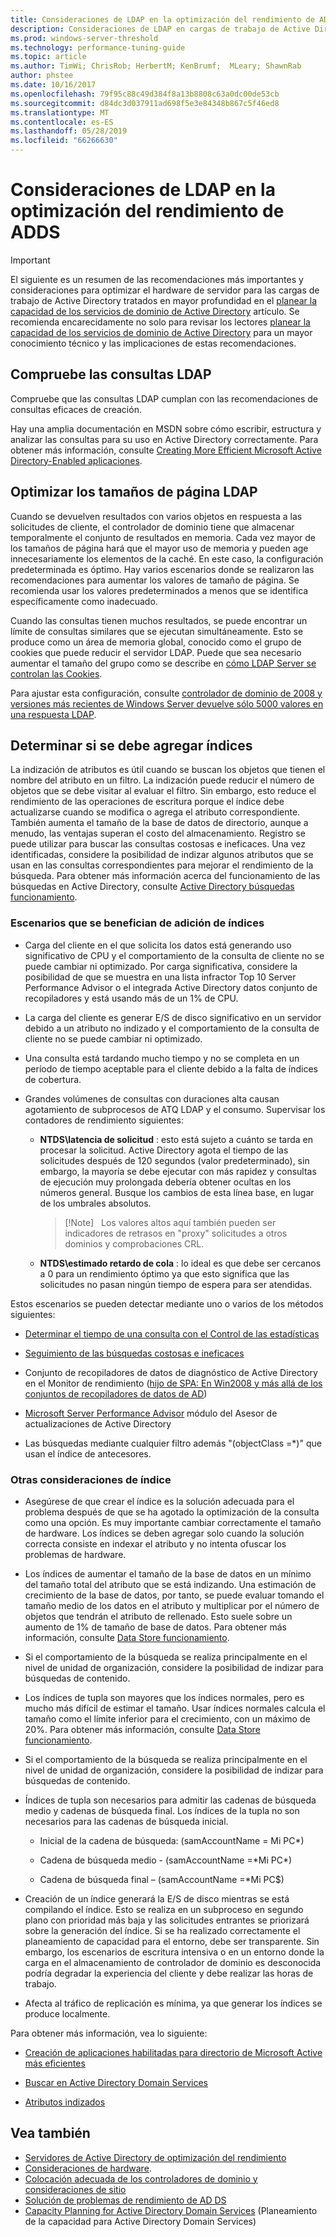 ```yaml
---
title: Consideraciones de LDAP en la optimización del rendimiento de ADDS
description: Consideraciones de LDAP en cargas de trabajo de Active Directory
ms.prod: windows-server-threshold
ms.technology: performance-tuning-guide
ms.topic: article
ms.author: TimWi; ChrisRob; HerbertM; KenBrumf;  MLeary; ShawnRab
author: phstee
ms.date: 10/16/2017
ms.openlocfilehash: 79f95c88c49d384f8a13b8808c63a0dc00de53cb
ms.sourcegitcommit: d84dc3d037911ad698f5e3e84348b867c5f46ed8
ms.translationtype: MT
ms.contentlocale: es-ES
ms.lasthandoff: 05/28/2019
ms.locfileid: "66266630"
---
```

# <a name="ldap-considerations-in-adds-performance-tuning"></a>Consideraciones de LDAP en la optimización del rendimiento de ADDS

>[!Important]
> El siguiente es un resumen de las recomendaciones más importantes y consideraciones para optimizar el hardware de servidor para las cargas de trabajo de Active Directory tratados en mayor profundidad en el [planear la capacidad de los servicios de dominio de Active Directory](https://go.microsoft.com/fwlink/?LinkId=324566) artículo. Se recomienda encarecidamente no solo para revisar los lectores [planear la capacidad de los servicios de dominio de Active Directory](https://go.microsoft.com/fwlink/?LinkId=324566) para un mayor conocimiento técnico y las implicaciones de estas recomendaciones.

## <a name="verify-ldap-queries"></a>Compruebe las consultas LDAP

Compruebe que las consultas LDAP cumplan con las recomendaciones de consultas eficaces de creación.

Hay una amplia documentación en MSDN sobre cómo escribir, estructura y analizar las consultas para su uso en Active Directory correctamente. Para obtener más información, consulte [Creating More Efficient Microsoft Active Directory-Enabled aplicaciones](https://msdn.microsoft.com/library/ms808539.aspx).

## <a name="optimize-ldap-page-sizes"></a>Optimizar los tamaños de página LDAP

Cuando se devuelven resultados con varios objetos en respuesta a las solicitudes de cliente, el controlador de dominio tiene que almacenar temporalmente el conjunto de resultados en memoria. Cada vez mayor de los tamaños de página hará que el mayor uso de memoria y pueden age innecesariamente los elementos de la caché. En este caso, la configuración predeterminada es óptimo. Hay varios escenarios donde se realizaron las recomendaciones para aumentar los valores de tamaño de página. Se recomienda usar los valores predeterminados a menos que se identifica específicamente como inadecuado.

Cuando las consultas tienen muchos resultados, se puede encontrar un límite de consultas similares que se ejecutan simultáneamente.  Esto se produce como un área de memoria global, conocido como el grupo de cookies que puede reducir el servidor LDAP.  Puede que sea necesario aumentar el tamaño del grupo como se describe en [cómo LDAP Server se controlan las Cookies](https://technet.microsoft.com/windows-server-docs/identity/ad-ds/manage/how-ldap-server-cookies-are-handled).

Para ajustar esta configuración, consulte [controlador de dominio de 2008 y versiones más recientes de Windows Server devuelve sólo 5000 valores en una respuesta LDAP](https://support.microsoft.com/kb/2009267).

## <a name="determine-whether-to-add-indices"></a>Determinar si se debe agregar índices

La indización de atributos es útil cuando se buscan los objetos que tienen el nombre del atributo en un filtro. La indización puede reducir el número de objetos que se debe visitar al evaluar el filtro. Sin embargo, esto reduce el rendimiento de las operaciones de escritura porque el índice debe actualizarse cuando se modifica o agrega el atributo correspondiente. También aumenta el tamaño de la base de datos de directorio, aunque a menudo, las ventajas superan el costo del almacenamiento. Registro se puede utilizar para buscar las consultas costosas e ineficaces. Una vez identificadas, considere la posibilidad de indizar algunos atributos que se usan en las consultas correspondientes para mejorar el rendimiento de la búsqueda. Para obtener más información acerca del funcionamiento de las búsquedas en Active Directory, consulte [Active Directory búsquedas funcionamiento](https://technet.microsoft.com/library/cc755809.aspx).

### <a name="scenarios-that-benefit-in-adding-indices"></a>Escenarios que se benefician de adición de índices

-   Carga del cliente en el que solicita los datos está generando uso significativo de CPU y el comportamiento de la consulta de cliente no se puede cambiar ni optimizado. Por carga significativa, considere la posibilidad de que se muestra en una lista infractor Top 10 Server Performance Advisor o el integrada Active Directory datos conjunto de recopiladores y está usando más de un 1% de CPU.

-   La carga del cliente es generar E/S de disco significativo en un servidor debido a un atributo no indizado y el comportamiento de la consulta de cliente no se puede cambiar ni optimizado.

-   Una consulta está tardando mucho tiempo y no se completa en un período de tiempo aceptable para el cliente debido a la falta de índices de cobertura.

-   Grandes volúmenes de consultas con duraciones alta causan agotamiento de subprocesos de ATQ LDAP y el consumo. Supervisar los contadores de rendimiento siguientes:

    -   **NTDS\\latencia de solicitud** : esto está sujeto a cuánto se tarda en procesar la solicitud. Active Directory agota el tiempo de las solicitudes después de 120 segundos (valor predeterminado), sin embargo, la mayoría se debe ejecutar con más rapidez y consultas de ejecución muy prolongada debería obtener ocultas en los números general. Busque los cambios de esta línea base, en lugar de los umbrales absolutos.

        > [!Note]   Los valores altos aquí también pueden ser indicadores de retrasos en "proxy" solicitudes a otros dominios y comprobaciones CRL.


    -   **NTDS\\estimado retardo de cola** : lo ideal es que debe ser cercanos a 0 para un rendimiento óptimo ya que esto significa que las solicitudes no pasan ningún tiempo de espera para ser atendidas.

Estos escenarios se pueden detectar mediante uno o varios de los métodos siguientes:

-   [Determinar el tiempo de una consulta con el Control de las estadísticas](https://msdn.microsoft.com/library/ms808539.aspx)

-   [Seguimiento de las búsquedas costosas e ineficaces](https://msdn.microsoft.com/library/ms808539.aspx)

-   Conjunto de recopiladores de datos de diagnóstico de Active Directory en el Monitor de rendimiento ([hijo de SPA: En Win2008 y más allá de los conjuntos de recopiladores de datos de AD](http://blogs.technet.com/b/askds/archive/2010/06/08/son-of-spa-ad-data-collector-sets-in-win2008-and-beyond.aspx))

-   [Microsoft Server Performance Advisor](../../../server-performance-advisor/microsoft-server-performance-advisor.md) módulo del Asesor de actualizaciones de Active Directory

-   Las búsquedas mediante cualquier filtro además "(objectClass =\*)" que usan el índice de antecesores.

### <a name="other-index-considerations"></a>Otras consideraciones de índice

-   Asegúrese de que crear el índice es la solución adecuada para el problema después de que se ha agotado la optimización de la consulta como una opción. Es muy importante cambiar correctamente el tamaño de hardware. Los índices se deben agregar solo cuando la solución correcta consiste en indexar el atributo y no intenta ofuscar los problemas de hardware.

-   Los índices de aumentar el tamaño de la base de datos en un mínimo del tamaño total del atributo que se está indizando. Una estimación de crecimiento de la base de datos, por tanto, se puede evaluar tomando el tamaño medio de los datos en el atributo y multiplicar por el número de objetos que tendrán el atributo de rellenado. Esto suele sobre un aumento de 1% de tamaño de base de datos. Para obtener más información, consulte [Data Store funcionamiento](https://technet.microsoft.com/library/cc772829.aspx).

-   Si el comportamiento de la búsqueda se realiza principalmente en el nivel de unidad de organización, considere la posibilidad de indizar para búsquedas de contenido.

-   Los índices de tupla son mayores que los índices normales, pero es mucho más difícil de estimar el tamaño. Usar índices normales calcula el tamaño como el límite inferior para el crecimiento, con un máximo de 20%. Para obtener más información, consulte [Data Store funcionamiento](https://technet.microsoft.com/library/cc772829.aspx).

-   Si el comportamiento de la búsqueda se realiza principalmente en el nivel de unidad de organización, considere la posibilidad de indizar para búsquedas de contenido.

-   Índices de tupla son necesarios para admitir las cadenas de búsqueda medio y cadenas de búsqueda final. Los índices de la tupla no son necesarios para las cadenas de búsqueda inicial.

    -   Inicial de la cadena de búsqueda: (samAccountName = Mi PC\*)

    -   Cadena de búsqueda medio - (samAccountName =\*Mi PC\*)

    -   Cadena de búsqueda final – (samAccountName =\*Mi PC$)

-   Creación de un índice generará la E/S de disco mientras se está compilando el índice. Esto se realiza en un subproceso en segundo plano con prioridad más baja y las solicitudes entrantes se priorizará sobre la generación del índice. Si se ha realizado correctamente el planeamiento de capacidad para el entorno, debe ser transparente. Sin embargo, los escenarios de escritura intensiva o en un entorno donde la carga en el almacenamiento de controlador de dominio es desconocida podría degradar la experiencia del cliente y debe realizar las horas de trabajo.

-   Afecta al tráfico de replicación es mínima, ya que generar los índices se produce localmente.

Para obtener más información, vea lo siguiente:

-   [Creación de aplicaciones habilitadas para directorio de Microsoft Active más eficientes](https://msdn.microsoft.com/library/ms808539.aspx)

-   [Buscar en Active Directory Domain Services](https://msdn.microsoft.com/library/aa746427.aspx)

-   [Atributos indizados](https://msdn.microsoft.com/library/windows/desktop/ms677112.aspx)


## <a name="see-also"></a>Vea también
- [Servidores de Active Directory de optimización del rendimiento](index.md)
- [Consideraciones de hardware](hardware-considerations.md).
- [Colocación adecuada de los controladores de dominio y consideraciones de sitio](site-definition-considerations.md)
- [Solución de problemas de rendimiento de AD DS](troubleshoot.md) 
- [Capacity Planning for Active Directory Domain Services](https://go.microsoft.com/fwlink/?LinkId=324566) (Planeamiento de la capacidad para Active Directory Domain Services)